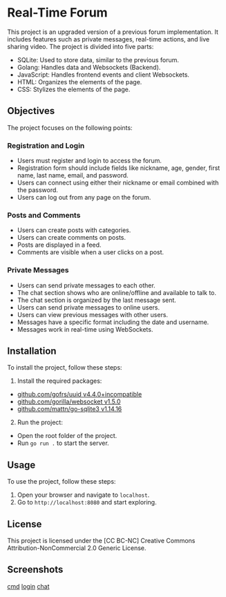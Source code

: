 # Real-Time Forum

This project is an upgraded version of a previous forum implementation. It includes features such as private messages, real-time actions, and live sharing video. The project is divided into five parts:

- SQLite: Used to store data, similar to the previous forum.
- Golang: Handles data and Websockets (Backend).
- JavaScript: Handles frontend events and client Websockets.
- HTML: Organizes the elements of the page.
- CSS: Stylizes the elements of the page.

## Objectives

The project focuses on the following points:

### Registration and Login

- Users must register and login to access the forum.
- Registration form should include fields like nickname, age, gender, first name, last name, email, and password.
- Users can connect using either their nickname or email combined with the password.
- Users can log out from any page on the forum.

### Posts and Comments

- Users can create posts with categories.
- Users can create comments on posts.
- Posts are displayed in a feed.
- Comments are visible when a user clicks on a post.

### Private Messages

- Users can send private messages to each other.
- The chat section shows who are online/offline and available to talk to.
- The chat section is organized by the last message sent.
- Users can send private messages to online users.
- Users can view previous messages with other users.
- Messages have a specific format including the date and username.
- Messages work in real-time using WebSockets.

## Installation

To install the project, follow these steps:

1. Install the required packages:
  - [github.com/gofrs/uuid v4.4.0+incompatible](https://github.com/gofrs/uuid)
  - [github.com/gorilla/websocket v1.5.0](https://github.com/gorilla/websocket)
  - [github.com/mattn/go-sqlite3 v1.14.16](https://github.com/mattn/go-sqlite3)

2. Run the project:
  - Open the root folder of the project.
  - Run `go run .` to start the server.

## Usage

To use the project, follow these steps:

1. Open your browser and navigate to `localhost`.
2. Go to `http://localhost:8080` and start exploring.


## License

This project is licensed under the [CC BC-NC] Creative Commons Attribution-NonCommercial 2.0 Generic License.

## Screenshots
[cmd](./img/cmd.png)
[login](./img/login.png)
[chat](./img/chat.png)

